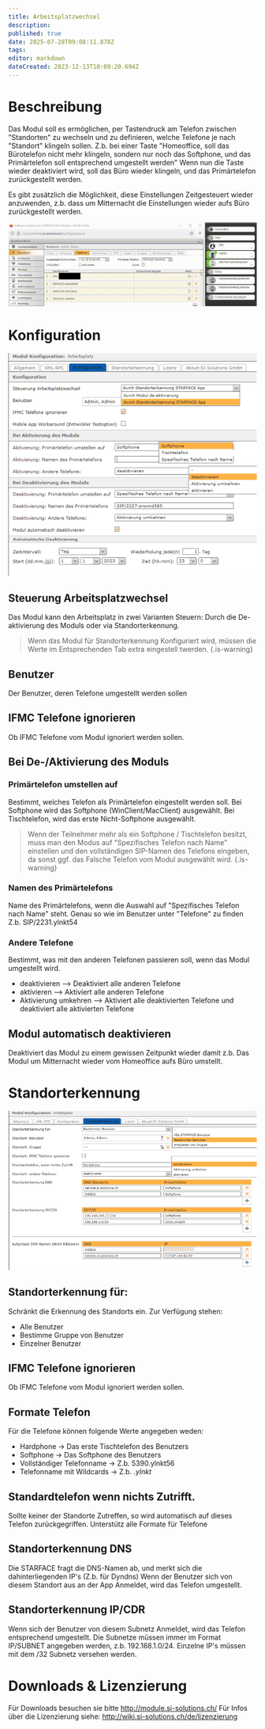 ```yaml
---
title: Arbeitsplatzwechsel
description: 
published: true
date: 2025-07-28T09:08:11.878Z
tags: 
editor: markdown
dateCreated: 2023-12-13T10:09:20.694Z
---
```


# Beschreibung

Das Modul soll es ermöglichen, per Tastendruck am Telefon zwischen "Standorten" zu wechseln und zu definieren, welche Telefone je nach "Standort" klingeln sollen. 
Z.b. bei einer Taste "Homeoffice, soll das Bürotelefon nicht mehr klingeln, sondern nur noch das Softphone, und das Primärtelefon soll entsprechend umgestellt werden"
Wenn nun die Taste wieder deaktiviert wird, soll das Büro wieder klingeln, und das Primärtelefon zurückgestellt werden.

Es gibt zusätzlich die Möglichkeit, diese Einstellungen Zeitgesteuert wieder anzuwenden, z.b. dass um Mitternacht die Einstellungen wieder aufs Büro zurückgestellt werden.

![1.gif](/uploads/switchphones/1.gif)

# Konfiguration

![2.PNG](/uploads/switchphones/2.png)

## Steuerung Arbeitsplatzwechsel
Das Modul kann den Arbeitsplatz in zwei Varianten Steuern: Durch die De-aktivierung des Moduls oder via Standorterkennung.

> Wenn das Modul für Standorterkennung Konfiguriert wird, müssen die Werte im Entsprechenden Tab extra eingestell twerden.
{.is-warning}


## Benutzer
Der Benutzer, deren Telefone umgestellt werden sollen

## IFMC Telefone ignorieren
Ob IFMC Telefone vom Modul ignoriert werden sollen.

## Bei De-/Aktivierung des Moduls

### Primärtelefon umstellen auf
Bestimmt, welches Telefon als Primärtelefon eingestellt werden soll.
Bei Softphone wird das Softphone (WinClient/MacClient) ausgewählt.
Bei Tischtelefon, wird das erste Nicht-Softphone ausgewählt.

> Wenn der Teilnehmer mehr als ein Softphone / Tischtelefon besitzt, muss man den Modus auf "Spezifisches Telefon nach Name" einstellen und den vollständigen SIP-Namen des Telefons eingeben, da sonst ggf. das Falsche Telefon vom Modul ausgewählt wird.
{.is-warning}

### Namen des Primärtelefons
Name des Primärtelefons, wenn die Auswahl auf "Spezifisches Telefon nach Name" steht.
Genau so wie im Benutzer unter "Telefone" zu finden
Z.b. SIP/2231.ylnkt54

### Andere Telefone
Bestimmt, was mit den anderen Telefonen passieren soll, wenn das Modul umgestellt wird.

- deaktivieren --> Deaktiviert alle anderen Telefone
- aktivieren --> Aktiviert alle anderen Telefone
- Aktivierung umkehren --> Aktiviert alle deaktivierten Telefone und deaktiviert alle aktivierten Telefone

## Modul automatisch deaktivieren
Deaktiviert das Modul zu einem gewissen Zeitpunkt wieder damit z.b. 
Das Modul um Mitternacht wieder vom Homeoffice aufs Büro umstellt.

# Standorterkennung

![3.PNG](/uploads/switchphones/3.png)

## Standorterkennung für:
Schränkt die Erkennung des Standorts ein.
Zur Verfügung stehen:

- Alle Benutzer
- Bestimme Gruppe von Benutzer
- Einzelner Benutzer

## IFMC Telefone ignorieren
Ob IFMC Telefone vom Modul ignoriert werden sollen.

## Formate Telefon
Für die Telefone können folgende Werte angegeben weden:

- Hardphone -> Das erste Tischtelefon des Benutzers
- Softphone -> Das Softphone des Benutzers
- Vollständiger Telefonname -> Z.b. 5390.ylnkt56
- Telefonname mit Wildcards -> Z.b. *.ylnkt*

## Standardtelefon wenn nichts Zutrifft.
Sollte keiner der Standorte Zutreffen, so wird automatisch auf dieses Telefon zurückgegriffen.
Unterstütz alle Formate für Telefone

## Standorterkennung DNS
Die STARFACE fragt die DNS-Namen ab, und merkt sich die dahinterliegenden IP's (Z.b. für Dyndns)
Wenn der Benutzer sich von diesem Standort aus an der App Anmeldet, wird das Telefon umgestellt.

## Standorterkennung IP/CDR
Wenn sich der Benutzer von diesem Subnetz Anmeldet, wird das Telefon entsprechend umgestellt.
Die Subnetze müssen immer im Format IP/SUBNET angegeben werden, z.b. 192.168.1.0/24.
Einzelne IP's müssen mit dem /32 Subnetz versehen werden.

# Downloads & Lizenzierung
Für Downloads besuchen sie bitte http://module.si-solutions.ch/
Für Infos über die Lizenzierung siehe: http://wiki.si-solutions.ch/de/lizenzierung